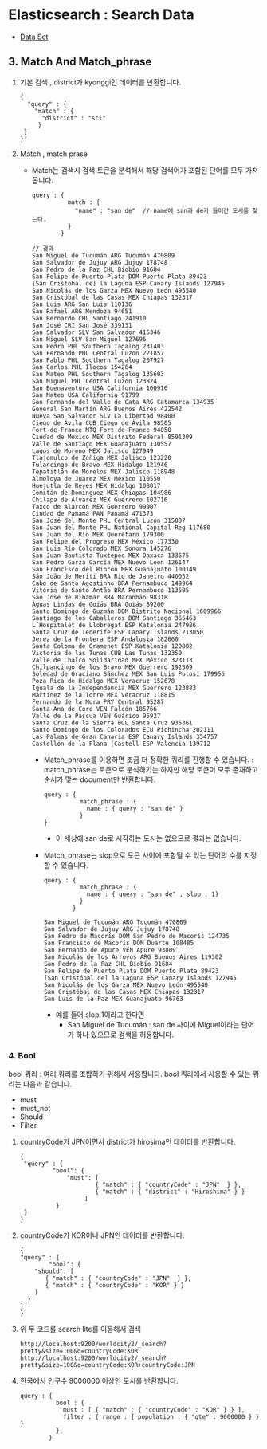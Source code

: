 # Elasticsearch : Search Data

- [Data Set](https://grouplens.org/datasets/movielens/)

## 3. Match And Match_phrase

1. 기본 검색 , district가 kyonggi인 데이터를 반환합니다.

   ```
   {
     "query" : {
       "match" : { 
         "district" : "sci"
   		}
   	}
   }'
   ```

2. Match , match prase

   - Match는 검색시 검색 토큰을 분석해서 해당 검색어가 포함된 단어를 모두 가져옵니다.

     ```
     query : {
               match : {
                 "name" : "san de"	// name에 san과 de가 들어간 도시를 찾는다.
               }
             }
     ```

     ```
     // 결과
     San Miguel de Tucumán ARG Tucumán 470809
     San Salvador de Jujuy ARG Jujuy 178748
     San Pedro de la Paz CHL Bíobío 91684
     San Felipe de Puerto Plata DOM Puerto Plata 89423
     [San Cristóbal de] la Laguna ESP Canary Islands 127945
     San Nicolás de los Garza MEX Nuevo León 495540
     San Cristóbal de las Casas MEX Chiapas 132317
     San Luis ARG San Luis 110136
     San Rafael ARG Mendoza 94651
     San Bernardo CHL Santiago 241910
     San José CRI San José 339131
     San Salvador SLV San Salvador 415346
     San Miguel SLV San Miguel 127696
     San Pedro PHL Southern Tagalog 231403
     San Fernando PHL Central Luzon 221857
     San Pablo PHL Southern Tagalog 207927
     San Carlos PHL Ilocos 154264
     San Mateo PHL Southern Tagalog 135603
     San Miguel PHL Central Luzon 123824
     San Buenaventura USA California 100916
     San Mateo USA California 91799
     San Fernando del Valle de Cata ARG Catamarca 134935
     General San Martín ARG Buenos Aires 422542
     Nueva San Salvador SLV La Libertad 98400
     Ciego de Ávila CUB Ciego de Ávila 98505
     Fort-de-France MTQ Fort-de-France 94050
     Ciudad de México MEX Distrito Federal 8591309
     Valle de Santiago MEX Guanajuato 130557
     Lagos de Moreno MEX Jalisco 127949
     Tlajomulco de Zúñiga MEX Jalisco 123220
     Tulancingo de Bravo MEX Hidalgo 121946
     Tepatitlán de Morelos MEX Jalisco 118948
     Almoloya de Juárez MEX México 110550
     Huejutla de Reyes MEX Hidalgo 108017
     Comitán de Domínguez MEX Chiapas 104986
     Chilapa de Alvarez MEX Guerrero 102716
     Taxco de Alarcón MEX Guerrero 99907
     Ciudad de Panamá PAN Panamá 471373
     San José del Monte PHL Central Luzon 315807
     San Juan del Monte PHL National Capital Reg 117680
     San Juan del Río MEX Querétaro 179300
     San Felipe del Progreso MEX México 177330
     San Luis Río Colorado MEX Sonora 145276
     San Juan Bautista Tuxtepec MEX Oaxaca 133675
     San Pedro Garza García MEX Nuevo León 126147
     San Francisco del Rincón MEX Guanajuato 100149
     São João de Meriti BRA Rio de Janeiro 440052
     Cabo de Santo Agostinho BRA Pernambuco 149964
     Vitória de Santo Antão BRA Pernambuco 113595
     São José de Ribamar BRA Maranhão 98318
     Águas Lindas de Goiás BRA Goiás 89200
     Santo Domingo de Guzmán DOM Distrito Nacional 1609966
     Santiago de los Caballeros DOM Santiago 365463
     L´Hospitalet de Llobregat ESP Katalonia 247986
     Santa Cruz de Tenerife ESP Canary Islands 213050
     Jerez de la Frontera ESP Andalusia 182660
     Santa Coloma de Gramenet ESP Katalonia 120802
     Victoria de las Tunas CUB Las Tunas 132350
     Valle de Chalco Solidaridad MEX México 323113
     Chilpancingo de los Bravo MEX Guerrero 192509
     Soledad de Graciano Sánchez MEX San Luis Potosí 179956
     Poza Rica de Hidalgo MEX Veracruz 152678
     Iguala de la Independencia MEX Guerrero 123883
     Martínez de la Torre MEX Veracruz 118815
     Fernando de la Mora PRY Central 95287
     Santa Ana de Coro VEN Falcón 185766
     Valle de la Pascua VEN Guárico 95927
     Santa Cruz de la Sierra BOL Santa Cruz 935361
     Santo Domingo de los Colorados ECU Pichincha 202111
     Las Palmas de Gran Canaria ESP Canary Islands 354757
     Castellón de la Plana [Castell ESP Valencia 139712
     ```

     - Match_phrase를 이용하면 조금 더 정확한 쿼리를 진행할 수 있습니다. : match_phrase는 토큰으로 분석하기는 하지만 해당 토큰이 모두 존재하고 순서가 맞는 document만 반환합니다.

       ```
       query : {
                 match_phrase : {
                   name : { query : "san de" }
                 }
       }
       ```

       - 이 세상에 san de로 시작하는 도시는 없으므로 결과는 없습니다.

     - Match_phrase는 slop으로 토큰 사이에 포함될 수 있는 단어의 수를 지정할 수 있습니다. 

       ```
       query : {
                 match_phrase : {
                   name : { query : "san de" , slop : 1}
                 }
               }
       ```

       ```
       San Miguel de Tucumán ARG Tucumán 470809
       San Salvador de Jujuy ARG Jujuy 178748
       San Pedro de Macorís DOM San Pedro de Macorís 124735
       San Francisco de Macorís DOM Duarte 108485
       San Fernando de Apure VEN Apure 93809
       San Nicolás de los Arroyos ARG Buenos Aires 119302
       San Pedro de la Paz CHL Bíobío 91684
       San Felipe de Puerto Plata DOM Puerto Plata 89423
       [San Cristóbal de] la Laguna ESP Canary Islands 127945
       San Nicolás de los Garza MEX Nuevo León 495540
       San Cristóbal de las Casas MEX Chiapas 132317
       San Luis de la Paz MEX Guanajuato 96763
       ```

       

       - 예를 들어 slop 1이라고 한다면
         - San Miguel de Tucumán : san de 사이에 Miguel이라는 단어가 하나 있으므로 검색을 허용합니다.

### 4. Bool

bool 쿼리 : 여러 쿼리를 조합하기 위해서 사용합니다. bool 쿼리에서 사용할 수 있는 쿼리는 다음과 같습니다.

- must
- must_not
- Should
- Filter

1. countryCode가 JPN이면서 district가 hirosima인 데이터를 반환합니다.

   ```
   {
   	"query" : {
     		"bool": {
         		"must": [
          				{ "match" : { "countryCode" : "JPN"  } },
          				{ "match" : { "district" : "Hiroshima" } }
      				 ]
     		 }
   	}
   }
   ```

2. countryCode가 KOR이나 JPN인 데이터를 반환합니다.

   ```
   {
   "query" : {
           "bool": {
       "should": [
          { "match" : { "countryCode" : "JPN"  } },
          { "match" : { "countryCode" : "KOR" } }
       ]
     }
   }
   }
   ```


3. 위 두 코드를 search lite를 이용해서 검색

   ```
   http://localhost:9200/worldcity2/_search?pretty&size=100&q=countryCode:KOR
   http://localhost:9200/worldcity2/_search?pretty&size=100&q=countryCode:KOR+countryCode:JPN
   ```

4. 한국에서 인구수 9000000 이상인 도시를 반환합니다.

   ```
   query : {
             bool : {
               must : [ { "match" : { "countryCode" : "KOR" } } ],
               filter : { range : { population : { "gte" : 9000000 } } }
             },
           }
   ```
